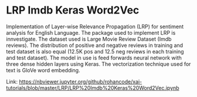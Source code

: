 # LRP Imdb Keras Word2Vec

Implementation of Layer-wise Relevance Propagation (LRP) for sentiment analysis for English Language. The package used to implement LRP is innvestigate. The dataset used is Large Movie Review Dataset (Imdb reviews). The distribution of positive and negative reviews in training and test dataset is also equal (12.5K pos and 12.5 neg reviews in each training and test dataset). The model in use is feed forwards neural network with three dense hidden layers using Keras. The vectorization technique used for text is GloVe word embedding.

Link: https://nbviewer.jupyter.org/github/rohancode/xai-tutorials/blob/master/LRP/LRP%20Imdb%20Keras%20Word2Vec.ipynb
